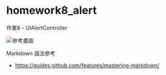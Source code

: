 # homework8_alert
作業8 - UIAlertController

![參考畫面](https://cdn-images-1.medium.com/max/800/1*MaRA6dJW5w6rtOqi0NqPMw.gif)



Markdown 語法參考
* https://guides.github.com/features/mastering-markdown/

